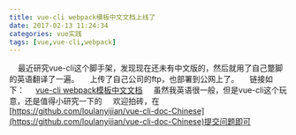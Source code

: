 ```yaml
---
title: vue-cli webpack模板中文文档上线了
date: 2017-02-13 11:24:34
categories: vue实践
tags: [vue,vue-cli,webpack]
---
```


&nbsp;&nbsp;&nbsp;&nbsp;最近研究vue-cli这个脚手架，发现现在还未有中文版的，然后就用了自己蹩脚的英语翻译了一遍。
&nbsp;&nbsp;&nbsp;&nbsp;上传了自己公司的ftp，也部署到公网上了。
&nbsp;&nbsp;&nbsp;&nbsp;链接如下：
&nbsp;&nbsp;&nbsp;&nbsp;<a href="https://loulanyijian.github.io/vue-cli-doc-Chinese/" target="_blank">vue-cli webpack模板中文文档</a>
&nbsp;&nbsp;&nbsp;&nbsp;虽然我英语很一般，但是vue-cli这个玩意，还是值得小研究一下的
&nbsp;&nbsp;&nbsp;&nbsp;欢迎拍砖，在[https://github.com/loulanyijian/vue-cli-doc-Chinese](https://github.com/loulanyijian/vue-cli-doc-Chinese)提交问题即可